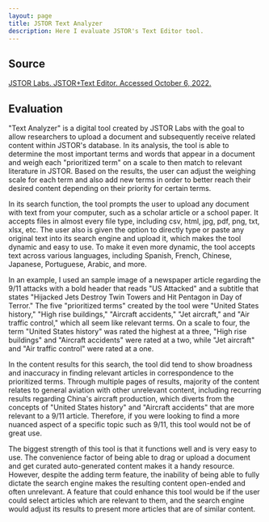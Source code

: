 ```yaml
---
layout: page
title: JSTOR Text Analyzer
description: Here I evaluate JSTOR's Text Editor tool.
---
```


## Source

[JSTOR Labs. JSTOR+Text Editor. Accessed October 6, 2022.](https://www.jstor.org/analyze/)

## Evaluation
"Text Analyzer" is a digital tool created by JSTOR Labs with the goal to allow researchers to upload a document and subsequently receive related content within JSTOR's database. In its analysis, the tool is able to determine the most important terms and words that appear in a document and weigh each "prioritized term" on a scale to then match to relevant literature in JSTOR. Based on the results, the user can adjust the weighing scale for each term and also add new terms in order to better reach their desired content depending on their priority for certain terms.

In its search function, the tool prompts the user to upload any document with text from your computer, such as a scholar article or a school paper. It accepts files in almost every file type, including csv, html, jpg, pdf, png, txt, xlsx, etc. The user also is given the option to directly type or paste any original text into its search engine and upload it, which makes the tool dynamic and easy to use. To make it even more dynamic, the tool accepts text across various languages, including Spanish, French, Chinese, Japanese, Portuguese, Arabic, and more. 

In an example, I used an sample image of a newspaper article regarding the 9/11 attacks with a bold header that reads "US Attacked" and a subtitle that states "Hijacked Jets Destroy Twin Towers and Hit Pentagon in Day of Terror." The five "prioritized terms" created by the tool were "United States history," "High rise buildings," "Aircraft accidents," "Jet aircraft," and "Air traffic control," which all seem like relevant terms. On a scale to four, the term "United States history" was rated the highest at a three, "High rise buildings" and "Aircraft accidents" were rated at a two, while "Jet aircraft" and "Air traffic control" were rated at a one. 

In the content results for this search, the tool did tend to show broadness and inaccuracy in finding relevant articles in correspondence to the prioritized terms. Through multiple pages of results, majority of the content relates to general aviation with other unrelevant content, including recurring results regarding China's aircraft production, which diverts from the concepts of "United States history" and "Aircraft accidents" that are more relevant to a 9/11 article. Therefore, if you were looking to find a more nuanced aspect of a specific topic such as 9/11, this tool would not be of great use. 

 The biggest strength of this tool is that it functions well and is very easy to use. The convenience factor of being able to drag or upload a document and get curated auto-generated content makes it a handy resource. However, despite the adding term feature, the inability of being able to fully dictate the search engine makes the resulting content open-ended and often unrelevant. A feature that could enhance this tool would be if the user could select articles which are relevant to them, and the search engine would adjust its results to present more articles that are of similar content.